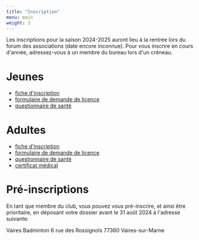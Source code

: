 ```yaml
---
title: "Inscription"
menu: main
weight: 3
---
```


Les inscriptions pour la saison 2024-2025 auront lieu à la rentrée lors du forum des associations (date encore inconnue). Pour vous inscrire en cours d'année, adressez-vous à un membre du bureau lors d'un créneau.

# Jeunes

- <a href="/files/inscription_jeunes_2024.pdf" target="_blank">fiche d'inscription</a>
- <a href="https://frontwebservice.ffbad.org/api/documents/visit/2336" target="_blank">formulaire de demande de licence</a>
- <a href="https://echange.ffbad.org/index.php/s/fLDrPAzzi3pmNbw#pdfviewer" target="_blank">questionnaire de santé</a>

# Adultes

- <a href="/files/inscription_adultes_2024.pdf" target="_blank">fiche d'inscription</a>
- <a href="https://frontwebservice.ffbad.org/api/documents/visit/2335" target="_blank">formulaire de demande de licence</a>
- <a href="https://echange.ffbad.org/index.php/s/gwxR3oAB8JMWQnc#pdfviewer" target="_blank">questionnaire de santé</a>
- <a href="https://gdb.ffbad.org/2024-2025/Src/GDB-02/GUI02.01F01_PSO_CertificatDeNonContre-Indication_Form.pdf" target="_blank">certificat médical</a>

# Pré-inscriptions

En tant que membre du club, vous pouvez vous pré-inscrire, et ainsi être prioritaire, en déposant votre dossier avant le 31 août 2024 à l'adresse suivante:

Vaires Badminton
6 rue des Rossignols
77360 Vaires-sur-Marne